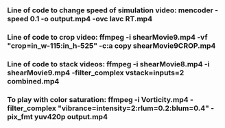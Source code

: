 ### Line of code to change speed of simulation video: mencoder -speed 0.1 -o output.mp4 -ovc lavc RT.mp4

### Line of code to crop video: ffmpeg -i shearMovie9.mp4 -vf "crop=in_w-115:in_h-525" -c:a copy shearMovie9CROP.mp4

### Line of code to stack videos: ffmpeg -i shearMovie8.mp4 -i shearMovie9.mp4 -filter_complex vstack=inputs=2 combined.mp4

### To play with color saturation: ffmpeg -i Vorticity.mp4 -filter_complex "vibrance=intensity=2:rlum=0.2:blum=0.4" -pix_fmt yuv420p output.mp4